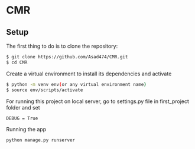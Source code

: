 
#   CMR



## Setup

The first thing to do is to clone the repository:

```bash
$ git clone https://github.com/Asad474/CMR.git
$ cd CMR
```

Create a virtual environment to install its dependencies and activate

```bash
$ python -m venv env(or any virtual environment name)
$ source env/scripts/activate
```

For running this project on local server, go to settings.py file in first_project folder and set

```bash 
DEBUG = True
```

Running the app 

```bash 
python manage.py runserver
```
